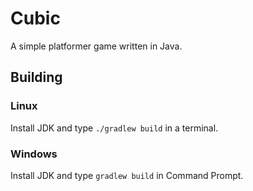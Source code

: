 # Cubic
A simple platformer game written in Java.

## Building
### Linux
Install JDK and type ```./gradlew build``` in a terminal.
### Windows
Install JDK and type ```gradlew build``` in Command Prompt.
